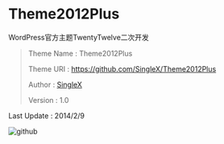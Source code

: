 Theme2012Plus
=============

WordPress官方主题TwentyTwelve二次开发

>
> Theme Name : Theme2012Plus
> 
> Theme URI : <https://github.com/SingleX/Theme2012Plus>
> 
> Author : [SingleX](http://www.singlex.net)
> 
> Version : 1.0
>

Last Update : 2014/2/9

![github](https://abxfca.bn1.livefilestore.com/y2pOXVuZHVbNYjGPU19Uv6CKJhztvj51f3X1teSFUWEhlzcbHE-jfd72ABisOPfIAgJKotpC0noWdumA6GH748EH6RenpO2xEigJ17NahkSWb0/Theme2012Plus-screenshot.png "github")